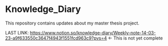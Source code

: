 # Knowledge_Diary
This repository contains updates about my master thesis project.

LAST LINK: https://www.notion.so/knowledge-diary/Weekly-note-14-03-23-a9f633550c3647f4943f1551fcd963c9?pvs=4 <- This is not yet complete
